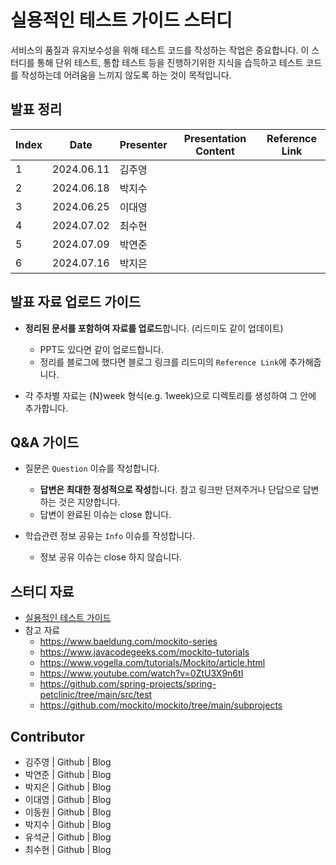 # 실용적인 테스트 가이드 스터디

서비스의 품질과 유지보수성을 위해 테스트 코드를 작성하는 작업은 중요합니다. 이 스터디를 통해 단위 테스트, 통합 테스트 등을 진행하기위한 지식을 습득하고 테스트 코드를 작성하는데 어려움을 느끼지 않도록 하는 것이 목적입니다.

## 발표 정리

| Index | Date | Presenter | Presentation Content | Reference Link |
| --- | --- | --- | --- | --- |
| 1| 2024.06.11 | 김주영 | | |
| 2| 2024.06.18 | 박지수 | | |
| 3| 2024.06.25 | 이대영 | | |
| 4| 2024.07.02 | 최수현 | | |
| 5| 2024.07.09 | 박연준 | | |
| 6| 2024.07.16 | 박지은 | | |

## 발표 자료 업로드 가이드

- **정리된 문서를 포함하여 자료를 업로드**합니다. (리드미도 같이 업데이트)
  - PPT도 있다면 같이 업로드합니다.
  - 정리를 블로그에 했다면 블로그 링크를 리드미의 `Reference Link`에 추가해줍니다.

- 각 주차별 자료는 {N}week 형식(e.g. 1week)으로 디렉토리를 생성하여 그 안에 추가합니다.

## Q&A 가이드

- 질문은 `Question` 이슈를 작성합니다.
  - **답변은 최대한 정성적으로 작성**합니다. 참고 링크만 던져주거나 단답으로 답변하는 것은 지양합니다.
  - 답변이 완료된 이슈는 close 합니다.

- 학습관련 정보 공유는 `Info` 이슈를 작성합니다.
  - 정보 공유 이슈는 close 하지 않습니다.

## 스터디 자료

- [실용적인 테스트 가이드](https://www.inflearn.com/course/practical-testing-%EC%8B%A4%EC%9A%A9%EC%A0%81%EC%9D%B8-%ED%85%8C%EC%8A%A4%ED%8A%B8-%EA%B0%80%EC%9D%B4%EB%93%9C)
- 참고 자료
    - https://www.baeldung.com/mockito-series
    - https://www.javacodegeeks.com/mockito-tutorials
    - https://www.vogella.com/tutorials/Mockito/article.html
    - https://www.youtube.com/watch?v=0ZtU3X9n6tI
    - https://github.com/spring-projects/spring-petclinic/tree/main/src/test
    - https://github.com/mockito/mockito/tree/main/subprojects

## Contributor

- 김주영 | Github | Blog
- 박연준 | Github | Blog
- 박지은 | Github | Blog
- 이대영 | Github | Blog
- 이동원 | Github | Blog
- 박지수 | Github | Blog
- 유석균 | Github | Blog
- 최수현 | Github | Blog
